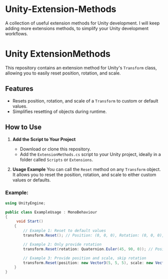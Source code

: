 # Unity-Extension-Methods

A collection of useful extension methods for Unity development. I will keep adding more extensions methods, to simplify your Unity development workflows.

# Unity ExtensionMethods

This repository contains an extension method for Unity's `Transform` class, allowing you to easily reset position, rotation, and scale.

## Features

- Resets position, rotation, and scale of a `Transform` to custom or default values.
- Simplifies resetting of objects during runtime.

## How to Use

1. **Add the Script to Your Project**

   - Download or clone this repository.
   - Add the `ExtensionMethods.cs` script to your Unity project, ideally in a folder called `Scripts` or `Extensions`.

2. **Usage Example**
   You can call the `Reset` method on any `Transform` object. It allows you to reset the position, rotation, and scale to either custom values or defaults.

### Example:

```csharp
using UnityEngine;

public class ExampleUsage : MonoBehaviour
{
     void Start()
    {
        // Example 1: Reset to default values
        transform.Reset(); // Position: (0, 0, 0), Rotation: (0, 0, 0), Scale: (1, 1, 1)

        // Example 2: Only provide rotation
        transform.Reset(rotation: Quaternion.Euler(45, 90, 0)); // Position: (0, 0, 0), Rotation: (45, 90, 0), Scale: (1, 1, 1)

        // Example 3: Provide position and scale, skip rotation
        transform.Reset(position: new Vector3(5, 5, 5), scale: new Vector3(2, 2, 2)); // Position: (5, 5, 5), Rotation: (0, 0, 0), Scale: (2, 2, 2)
    }
}
```
